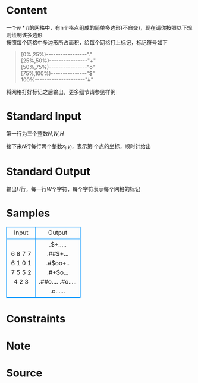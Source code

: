 
# Content

一个$w*h$的网格中，有n个格点组成的简单多边形(不自交)，现在请你按照以下规则绘制该多边形  
按照每个网格中多边形所占面积，给每个网格打上标记，标记符号如下  

>[0%,25%)-----------------"."  
>[25%,50%)----------------"+"  
>[50%,75%)----------------"o"  
>[75%,100%)---------------"$"  
>100%---------------------"#"  

将网格打好标记之后输出，更多细节请参见样例

# Standard Input

第一行为三个整数$N$,$W$,$H$

接下来$N$行每行两个整数$x_i$,$y_i$，表示第i个点的坐标，顺时针给出

# Standard Output

输出$H$行，每一行$W$个字符，每个字符表示每个网格的标记

# Samples

<style>
        table,table tr th, table tr td { border:1px solid #0094ff; }
        table { width: 200px; min-height: 25px; line-height: 25px; text-align: center; border-collapse: collapse;}   
    </style>
<table>
	<tr>
		<td>Input</td>
		<td>Output</td>
	</tr>
<tr><td>6 8 7
7 6
1 0
1 7
5 5
2 4
2 3</td><td>.$+.....
.##$+...
.#$oo+..
.#+$o...
.##o....
.#o.....
.o......</td></tr></table>


# Constraints



# Note



# Source


